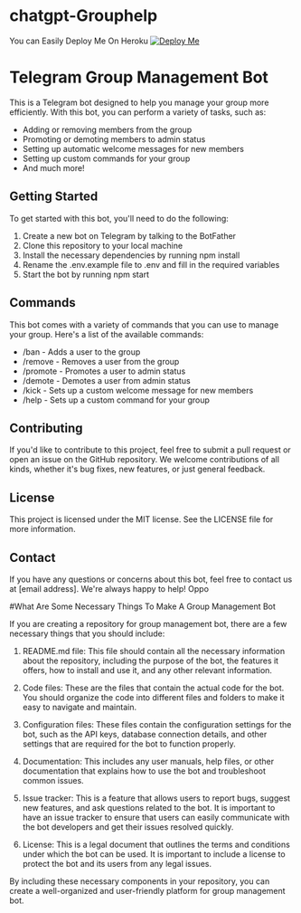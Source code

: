 # chatgpt-Grouphelp
You can Easily Deploy Me On Heroku
[![Deploy Me](https://www.herokucdn.com/deploy/button.svg)](https://heroku.com/deploy?template=https://github.com/utkarsh212646/ChatGpt-GroupHhelp)

# Telegram Group Management Bot

This is a Telegram bot designed to help you manage your group more efficiently. With this bot, you can perform a variety of tasks, such as:

- Adding or removing members from the group
- Promoting or demoting members to admin status
- Setting up automatic welcome messages for new members
- Setting up custom commands for your group
- And much more!

## Getting Started

To get started with this bot, you'll need to do the following:

1. Create a new bot on Telegram by talking to the BotFather
2. Clone this repository to your local machine
3. Install the necessary dependencies by running npm install
4. Rename the .env.example file to .env and fill in the required variables
5. Start the bot by running npm start

## Commands

This bot comes with a variety of commands that you can use to manage your group. Here's a list of the available commands:

- /ban  - Adds a user to the group
- /remove  - Removes a user from the group
- /promote  - Promotes a user to admin status
- /demote  - Demotes a user from admin status
- /kick  - Sets up a custom welcome message for new members
- /help   - Sets up a custom command for your group

## Contributing

If you'd like to contribute to this project, feel free to submit a pull request or open an issue on the GitHub repository. We welcome contributions of all kinds, whether it's bug fixes, new features, or just general feedback.

## License

This project is licensed under the MIT license. See the LICENSE file for more information.

## Contact

If you have any questions or concerns about this bot, feel free to contact us at [email address]. We're always happy to help! Oppo

#What Are Some Necessary Things To Make A Group Management Bot

If you are creating a repository for group management bot, there are a few necessary things that you should include:

1. README.md file: This file should contain all the necessary information about the repository, including the purpose of the bot, the features it offers, how to install and use it, and any other relevant information.

2. Code files: These are the files that contain the actual code for the bot. You should organize the code into different files and folders to make it easy to navigate and maintain.

3. Configuration files: These files contain the configuration settings for the bot, such as the API keys, database connection details, and other settings that are required for the bot to function properly.

4. Documentation: This includes any user manuals, help files, or other documentation that explains how to use the bot and troubleshoot common issues.

5. Issue tracker: This is a feature that allows users to report bugs, suggest new features, and ask questions related to the bot. It is important to have an issue tracker to ensure that users can easily communicate with the bot developers and get their issues resolved quickly.

6. License: This is a legal document that outlines the terms and conditions under which the bot can be used. It is important to include a license to protect the bot and its users from any legal issues.

By including these necessary components in your repository, you can create a well-organized and user-friendly platform for group management bot.
